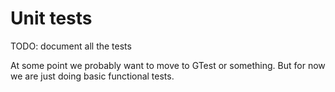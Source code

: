# Unit tests

TODO: document all the tests 

At some point we probably want to move to GTest or something. But for
now we are just doing basic functional tests.
